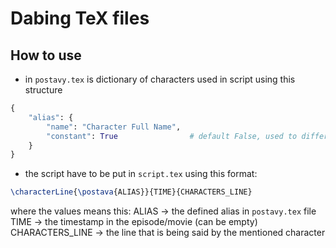 # Dabing TeX files

## How to use

- in `postavy.tex` is dictionary of characters used in script using this structure
```python
{
    "alias": {
        "name": "Character Full Name",
        "constant": True                # default False, used to differentiate between characters that are constant or not on the front page
    }
}
```
- the script have to be put in `script.tex` using this format:
```tex
\characterLine{\postava{ALIAS}}{TIME}{CHARACTERS_LINE}
```
where the values means this:
ALIAS &rarr; the defined alias in `postavy.tex` file
TIME &rarr; the timestamp in the episode/movie (can be empty)
CHARACTERS_LINE &rarr; the line that is being said by the mentioned character